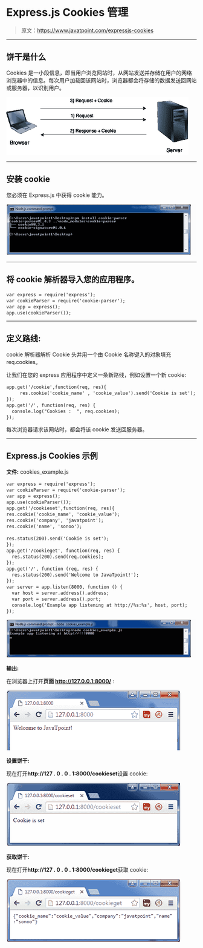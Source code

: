 # Express.js Cookies 管理

> 原文：<https://www.javatpoint.com/expressjs-cookies>

* * *

## 饼干是什么

Cookies 是一小段信息，即当用户浏览网站时，从网站发送并存储在用户的网络浏览器中的信息。每次用户加载回该网站时，浏览器都会将存储的数据发送回网站或服务器，以识别用户。

![cookies in express.js](img/61df360a2190fd01ad03fe5d0b94b25d.png)

* * *

## 安装 cookie

您必须在 Express.js 中获得 cookie 能力。

![Express.js Cookies 1](img/c05bd485cf330683edcc87d389b27fbf.png)

* * *

## 将 cookie 解析器导入您的应用程序。

```
var express = require('express');
var cookieParser = require('cookie-parser');
var app = express();
app.use(cookieParser()); 

```

* * *

## 定义路线:

cookie 解析器解析 Cookie 头并用一个由 Cookie 名称键入的对象填充 req.cookies。

让我们在您的 express 应用程序中定义一条新路线，例如设置一个新 cookie:

```
app.get('/cookie',function(req, res){
     res.cookie('cookie_name' , 'cookie_value').send('Cookie is set');
}); 
app.get('/', function(req, res) {
  console.log("Cookies :  ", req.cookies);
});

```

每次浏览器请求该网站时，都会将该 cookie 发送回服务器。

* * *

## Express.js Cookies 示例

**文件:** cookies_example.js

```
var express = require('express');
var cookieParser = require('cookie-parser');
var app = express();
app.use(cookieParser());
app.get('/cookieset',function(req, res){
res.cookie('cookie_name', 'cookie_value');
res.cookie('company', 'javatpoint');
res.cookie('name', 'sonoo');

res.status(200).send('Cookie is set');
});
app.get('/cookieget', function(req, res) {
  res.status(200).send(req.cookies);
});
app.get('/', function (req, res) {
  res.status(200).send('Welcome to JavaTpoint!');
});
var server = app.listen(8000, function () {
  var host = server.address().address;
  var port = server.address().port;
  console.log('Example app listening at http://%s:%s', host, port);
});

```

![ExpressJs cookies 2](img/2256e37fdd26f5c8eb9879ba3b95184e.png)

**输出:**

在浏览器上打开**页面 http://127.0.0.1:8000/** :

![ExpressJs cookies 3](img/1f5d4d5ca10ba21641bda412c3135244.png)

**设置饼干:**

现在打开**http://127 . 0 . 0 . 1:8000/cookieset**设置 cookie:

![ExpressJs cookies 4](img/aa5eb0fa254f2ab58a24babd4fcf8069.png)

**获取饼干:**

现在打开**http://127 . 0 . 0 . 1:8000/cookieget**获取 cookie:

![ExpressJs cookies5](img/c8fff331af4403c1d8f0600a9191ea3d.png)